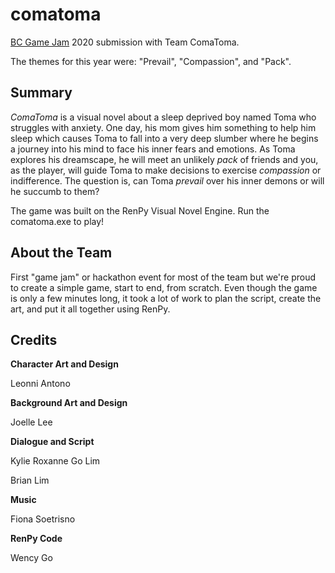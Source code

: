 # comatoma
[BC Game Jam](https://bcgamejam.com/) 2020 submission with Team ComaToma.

The themes for this year were: "Prevail", "Compassion", and "Pack".

## Summary
*ComaToma* is a visual novel about a sleep deprived boy named Toma who struggles with anxiety. One day, his mom gives him something to help him sleep which causes Toma to fall into a very deep slumber where he begins a journey into his mind to face his inner fears and emotions. As Toma explores his dreamscape, he will meet an unlikely *pack* of friends and you, as the player, will guide Toma to make decisions to exercise *compassion* or indifference. The question is, can Toma *prevail* over his inner demons or will he succumb to them?

The game was built on the RenPy Visual Novel Engine. Run the comatoma.exe to play!

## About the Team
First "game jam" or hackathon event for most of the team but we're proud to create a simple game, start to end, from scratch.
Even though the game is only a few minutes long, it took a lot of work to plan the script, create the art, and put it all together using RenPy.

## Credits
**Character Art and Design**

Leonni Antono

**Background Art and Design**

Joelle Lee

**Dialogue and Script**

Kylie Roxanne Go Lim

Brian Lim

**Music**

Fiona Soetrisno

**RenPy Code**

Wency Go
